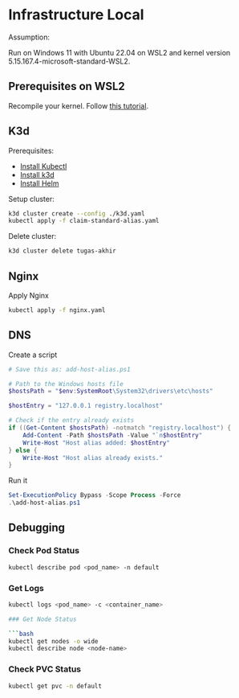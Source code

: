 # Infrastructure Local

Assumption:

Run on Windows 11 with Ubuntu 22.04 on WSL2 and kernel version 5.15.167.4-microsoft-standard-WSL2.

## Prerequisites on WSL2

Recompile your kernel. Follow [this tutorial](https://kind.sigs.k8s.io/docs/user/using-wsl2/#kubernetes-service-with-session-affinity).

## K3d

Prerequisites:

- [Install Kubectl](https://kubernetes.io/docs/tasks/tools/install-kubectl-linux/)
- [Install k3d](https://k3d.io/stable/#install-script)
- [Install Helm](https://helm.sh/docs/intro/install/)

Setup cluster:

```bash
k3d cluster create --config ./k3d.yaml
kubectl apply -f claim-standard-alias.yaml
```

Delete cluster:

```bash
k3d cluster delete tugas-akhir
```

## Nginx

Apply Nginx

```bash
kubectl apply -f nginx.yaml
```

## DNS

Create a script

```ps1
# Save this as: add-host-alias.ps1

# Path to the Windows hosts file
$hostsPath = "$env:SystemRoot\System32\drivers\etc\hosts"

$hostEntry = "127.0.0.1 registry.localhost"

# Check if the entry already exists
if ((Get-Content $hostsPath) -notmatch "registry.localhost") {
    Add-Content -Path $hostsPath -Value "`n$hostEntry"
    Write-Host "Host alias added: $hostEntry"
} else {
    Write-Host "Host alias already exists."
}
```

Run it

```ps1
Set-ExecutionPolicy Bypass -Scope Process -Force
.\add-host-alias.ps1
```

## Debugging

### Check Pod Status

```bash
kubectl describe pod <pod_name> -n default
```

### Get Logs

```bash
kubectl logs <pod_name> -c <container_name>

### Get Node Status

```bash
kubectl get nodes -o wide
kubectl describe node <node-name>
```

### Check PVC Status

```bash
kubectl get pvc -n default
```
